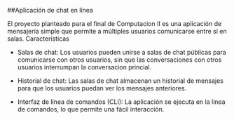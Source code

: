 ##Aplicación de chat en línea

El proyecto planteado para el final de Computacion II es una aplicación de mensajería simple que permite a múltiples usuarios comunicarse entre sí en salas.
Características

* Salas de chat: Los usuarios pueden unirse a salas de chat públicas para comunicarse con otros usuarios, sin que las conversaciones con otros usuarios interrumpan la conversacion princial.

* Historial de chat: Las salas de chat almacenan un historial de mensajes para que los usuarios puedan ver los mensajes anteriores.

* Interfaz de línea de comandos (CLI): La aplicación se ejecuta en la línea de comandos, lo que permite una fácil interacción.
